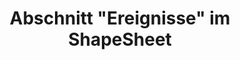﻿---
title: Abschnitt "Ereignisse" im ShapeSheet
type: docs
weight: 240
url: /de/net/events-section-in-the-shapesheet/
---
